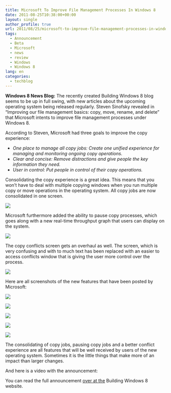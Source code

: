 ```yaml
---
title: Microsoft To Improve File Management Processes In Windows 8
date: 2011-08-25T10:38:00+00:00
layout: single
author_profile: true
url: 2011/08/25/microsoft-to-improve-file-management-processes-in-windows-8/
tags:
  - Announcement
  - Beta
  - Microsoft
  - news
  - review
  - Windows
  - Windows 8
lang: en
categories: 
  - techblog
---
```

**Windows 8 News Blog:** The recently created Building Windows 8 blog seems to be up in full swing, with new articles about the upcoming operating system being released regularly. Steven Sinofsky revealed in “Improving our file management basics: copy, move, rename, and delete” that Microsoft intents to improve file management processes under Windows 8.

According to Steven, Microsoft had three goals to improve the copy experience:

* _One place to manage all copy jobs: Create one unified experience for managing and monitoring ongoing copy operations._
* _Clear and concise: Remove distractions and give people the key information they need._
* _User in control: Put people in control of their copy operations._

Consolidating the copy experience is a great idea. This means that you won’t have to deal with multiple copying windows when you run multiple copy or move operations in the operating system. All copy jobs are now consolidated in one screen.

[![](http://3.bp.blogspot.com/-GyW9Zn4rJTQ/TlYdO5-eUAI/AAAAAAAAD-0/Gs0ZPSoz8Nk/s320/windows-8-copy.png)](http://3.bp.blogspot.com/-GyW9Zn4rJTQ/TlYdO5-eUAI/AAAAAAAAD-0/Gs0ZPSoz8Nk/s1600/windows-8-copy.png)

Microsoft furthermore added the ability to pause copy processes, which goes along with a new real-time throughput graph that users can display on the system.

[![](http://4.bp.blogspot.com/-KjT64vM2w70/TlYdgSH74_I/AAAAAAAAD-4/W9EdxkcZVq0/s320/windows-8-realtime.png)](http://4.bp.blogspot.com/-KjT64vM2w70/TlYdgSH74_I/AAAAAAAAD-4/W9EdxkcZVq0/s1600/windows-8-realtime.png)

The copy conflicts screen gets an overhaul as well. The screen, which is very confusing and with to much text has been replaced with an easier to access conflicts window that is giving the user more control over the process.

[![](http://3.bp.blogspot.com/-oa1yJj_WM2Q/TlYd-ZVIpxI/AAAAAAAAD-8/GOqRpyOPakQ/s320/windows-8-conflict-resolution.png)](http://3.bp.blogspot.com/-oa1yJj_WM2Q/TlYd-ZVIpxI/AAAAAAAAD-8/GOqRpyOPakQ/s1600/windows-8-conflict-resolution.png)

Here are all screenshots of the new features that have been posted by Microsoft:

[![](http://4.bp.blogspot.com/-5PmebO3tanU/TlYeN4HQS0I/AAAAAAAAD_A/vAAJtuingPI/s320/8156.Figure-4-Pause-more-details-view_thumb_5DB6E11C.png)](http://4.bp.blogspot.com/-5PmebO3tanU/TlYeN4HQS0I/AAAAAAAAD_A/vAAJtuingPI/s1600/8156.Figure-4-Pause-more-details-view_thumb_5DB6E11C.png)

[![](http://3.bp.blogspot.com/-ertuiz5mGFI/TlYeRHbDTSI/AAAAAAAAD_E/x2Cx9bdGvQk/s320/windows-8-copy-pause.png)](http://3.bp.blogspot.com/-ertuiz5mGFI/TlYeRHbDTSI/AAAAAAAAD_E/x2Cx9bdGvQk/s1600/windows-8-copy-pause.png)

[![](http://3.bp.blogspot.com/-GyW9Zn4rJTQ/TlYdO5-eUAI/AAAAAAAAD-0/Gs0ZPSoz8Nk/s320/windows-8-copy.png)](http://3.bp.blogspot.com/-GyW9Zn4rJTQ/TlYdO5-eUAI/AAAAAAAAD-0/Gs0ZPSoz8Nk/s1600/windows-8-copy.png)

[![](http://4.bp.blogspot.com/-KjT64vM2w70/TlYdgSH74_I/AAAAAAAAD-4/W9EdxkcZVq0/s320/windows-8-realtime.png)](http://4.bp.blogspot.com/-KjT64vM2w70/TlYdgSH74_I/AAAAAAAAD-4/W9EdxkcZVq0/s1600/windows-8-realtime.png)

[![](http://3.bp.blogspot.com/-oa1yJj_WM2Q/TlYd-ZVIpxI/AAAAAAAAD-8/GOqRpyOPakQ/s320/windows-8-conflict-resolution.png)](http://3.bp.blogspot.com/-oa1yJj_WM2Q/TlYd-ZVIpxI/AAAAAAAAD-8/GOqRpyOPakQ/s1600/windows-8-conflict-resolution.png)

The consolidating of copy jobs, pausing copy jobs and a better conflict experience are all features that will be well received by users of the new operating system. Sometimes it is the little things that make more of an impact than larger changes.

And here is a video with the announcement:

You can read the full announcement [over at the](http://blogs.msdn.com/b/b8/archive/2011/08/23/improving-our-file-management-basics-copy-move-rename-and-delete.aspx) Building Windows 8 website.